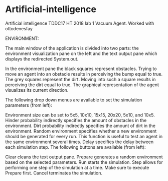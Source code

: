 # Artificial-intelligence
Artificial intelligence TDDC17 HT 2018 lab 1 Vacuum Agent. Worked with ottodenesfay



ENVIRONMENT:

The main window of the application is divided into two parts: the environment visualization pane on the left and the text output pane which displays the redirected System.out.

In the environment pane the black squares represent obstacles. Trying to move an agent into an obstacle results in perceiving the bump equal to true. The grey squares represent the dirt. Moving into such a square results in perceiving the dirt equal to true. The graphical representation of the agent visualizes its current direction.

The following drop down menus are available to set the simulation parameters (from left):

Environment size can be set to 5x5, 10x10, 15x15, 20x20, 5x10, and 10x5.
Hinder probability indirectly specifies the amount of obstacles in the environment.
Dirt probability indirectly specifies the amount of dirt in the environment.
Random environment specifies whether a new environment should be generated for every run. This function is useful to test an agent in the same environment several times.
Delay specifies the delay between each simulation step.
The following buttons are available (from left):

Clear cleans the text output pane.
Prepare generates a random environment based on the selected parameters.
Run starts the simulation.
Step allows for performing one step of the simulation at a time. Make sure to execute Prepare first.
Cancel terminates the simulation.

